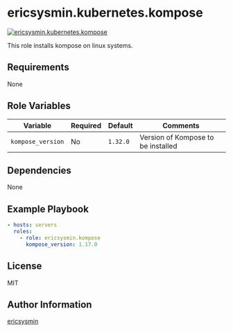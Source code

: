 # ericsysmin.kubernetes.kompose

[![ericsysmin.kubernetes.kompose](https://github.com/ericsysmin/ansible-collection-kubernetes/actions/workflows/kompose.yml/badge.svg)](https://github.com/ericsysmin/ansible-collection-kubernetes/actions/workflows/kompose.yml)

This role installs kompose on linux systems.

## Requirements

None

## Role Variables

| Variable          | Required | Default  | Comments                           |
| ----------------- | -------- | -------- | ---------------------------------- |
| `kompose_version` | No       | `1.32.0` | Version of Kompose to be installed |

## Dependencies

None

## Example Playbook

```yaml
- hosts: servers
  roles:
    - role: ericsysmin.kompose
      kompose_version: 1.17.0
```

## License

MIT

## Author Information

[ericsysmin](https://ericsysmin.com)
